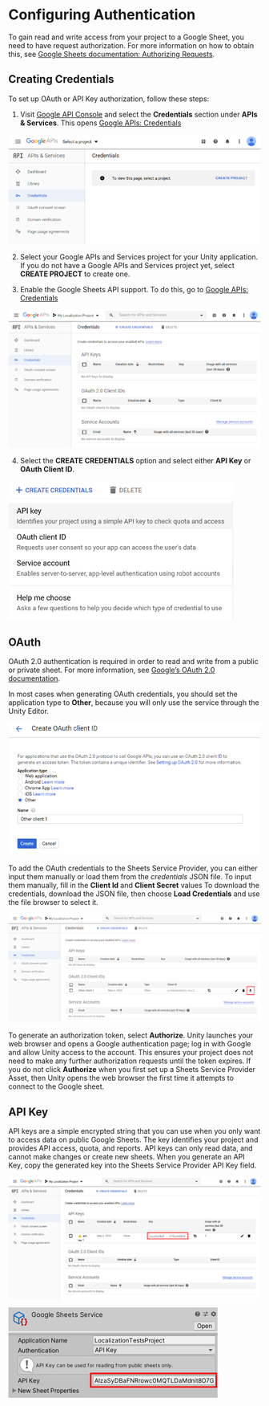 # Configuring Authentication

To gain read and write access from your project to a Google Sheet, you need to have request authorization. For more information on how to obtain this, see [Google Sheets documentation: Authorizing Requests](https://developers.google.com/sheets/api/guides/authorizing).

## Creating Credentials

To set up OAuth or API Key authorization, follow these steps:

1. Visit [Google API Console](https://console.developers.google.com/) and select the **Credentials** section under **APIs & Services**. This opens [Google APIs: Credentials](https://console.developers.google.com/apis/api/sheets.googleapis.com/overview)

![Select the Credentials section under APIs & Services.](images/GoogleAuth_Credentials1.png)

2. Select your Google APIs and Services project for your Unity application. If you do not have a Google APIs and Services project yet, select **CREATE PROJECT** to create one.

3. Enable the Google Sheets API support. To do this, go to [Google APIs: Credentials](https://console.developers.google.com/apis/api/sheets.googleapis.com/overview)

![Credentials section.](images/GoogleAuth_Credentials2.png)

4. Select the **CREATE CREDENTIALS** option and select either **API Key** or **OAuth Client ID**.

![Select either API Key or OAuth Client ID.](images/GoogleAuth_Credentials3.png)


## OAuth 

OAuth 2.0 authentication is required in order to read and write from a public or private sheet. For more information, see [Google’s OAuth 2.0 documentation](https://developers.google.com/identity/protocols/OAuth2).

In most cases when generating OAuth credentials, you should set the application type to **Other**, because you will only use the service through the Unity Editor.

![Create OAuth Client ID.](images/GoogleAuth_CreateOAuth.png)

To add the OAuth credentials to the Sheets Service Provider, you can either input them manually or load them from the *credentials* JSON file. To input them manually, fill in the **Client Id** and **Client Secret** values To download the credentials, download the JSON file, then choose **Load Credentials** and use the file browser to select it.

![Download Credentials JSON button location.](images/GoogleAuth_DownloadOAuthCredentialsButton.png)

To generate an authorization token, select **Authorize**. Unity launches your web browser and opens a Google authentication page; log in with Google and allow Unity access to the account. This ensures your project does not need to make any further authorization requests until the token expires. If you do not click **Authorize** when you first set up a Sheets Service Provider Asset, then Unity opens the web browser the first time it attempts to connect to the Google sheet.

## API Key

API keys are a simple encrypted string that you can use when you only want to access data on public Google Sheets. The key identifies your project and provides API access, quota, and reports.
API keys can only read data, and cannot make changes or create new sheets.
When you generate an API Key, copy the generated key into the Sheets Service Provider API Key field.

![API Key Location.](images/GoogleAuth_APIKey.png)

![Google Sheets Provider API Key.](images/GoogleAuth_ProviderAPIKey.png)
